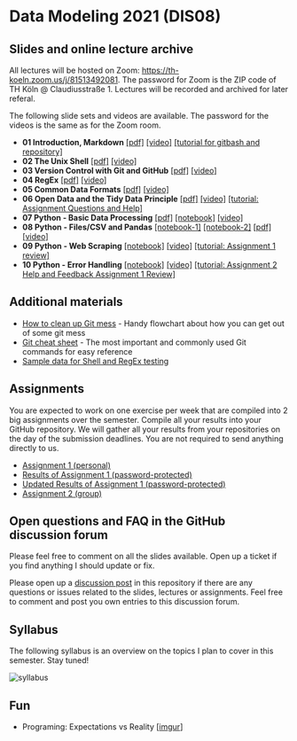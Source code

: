 # Data Modeling 2021 (DIS08) 

## Slides and online lecture archive

All lectures will be hosted on Zoom: https://th-koeln.zoom.us/j/81513492081. The password for Zoom is the ZIP code of TH Köln @ Claudiusstraße 1. Lectures will be recorded and archived for later referal.

The following slide sets and videos are available. The password for the videos is the same as for the Zoom room.

* __01 Introduction, Markdown__ [[pdf]](slides/DIS08-01-introduction.pdf) [[video]](https://th-koeln.sciebo.de/s/oEYxPh1m6ns3nhe) [[tutorial for gitbash and repository]](tutorials/DIS08-01-introduction-gitbash_a1e1.pdf)
* __02 The Unix Shell__ [[pdf]](slides/DIS08-02-shell.pdf) [[video]](https://th-koeln.sciebo.de/s/Ffg0t2BdNYp5Xmv)
* __03 Version Control with Git and GitHub__ [[pdf]](slides/DIS08-03-git-github.pdf) [[video]](https://th-koeln.sciebo.de/s/qwqAhhebohniZtU)
* __04 RegEx__ [[pdf]](slides/DIS08-04-regex.pdf) [[video]](https://th-koeln.sciebo.de/s/fwXtqBc2l35uCFe)
* __05 Common Data Formats__ [[pdf]](slides/DIS08-05-csv-json-xml.pdf) [[video]](https://th-koeln.sciebo.de/s/z0u459U8cqk5foy)
* __06 Open Data and the Tidy Data Principle__ [[pdf]](slides/DIS08-06-tidydata.pdf) [[video]](https://th-koeln.sciebo.de/s/DoqxR3pgZbJFpmN) [[tutorial: Assignment Questions and Help]](tutorials/DIS08-05-Tutorial-AssignmentHelp.pdf)
* __07 Python - Basic Data Processing__ [[pdf]](slides/DIS08-07-python-data.pdf) [[notebook]](slides/DIS08-07-python-data.ipynb) [[video]](https://th-koeln.sciebo.de/s/YxH7ohE9imB8Hmz)
* __08 Python - Files/CSV and Pandas__ [[notebook-1]](slides/DIS08-08-python-formats.ipynb) [[notebook-2]](slides/DIS08-08-pandas_tutorial.ipynb) [[pdf]](slides/DIS08-08-pandas.pdf) [[video]](https://th-koeln.sciebo.de/s/CWLA9ch1MHzERAl)
* __09 Python - Web Scraping__ [[notebook]](slides/DIS08-09-webscraping.ipynb) [[video]](https://th-koeln.sciebo.de/s/X6aNpCV9NQwGS7k) [[tutorial: Assignment 1 review]](tutorials/DIS08-09-Tutorial-Assignment1_Review.pdf) 
* __10 Python - Error Handling__ [[notebook]](slides/DIS08-10-error-handling.ipynb) [[video]](https://th-koeln.sciebo.de/s/SPqlXegn6mAmwfk) [[tutorial: Assignment 2 Help and Feedback Assignment 1 Review]](tutorials/DIS08-10-Tutorial-Assignment-Help.pdf)

## Additional materials 

* [How to clean up Git mess](http://justinhileman.info/article/git-pretty/git-pretty.pdf) - Handy flowchart about how you can get out of some git mess
* [Git cheat sheet](https://education.github.com/git-cheat-sheet-education.pdf) - The most important and commonly used Git commands for easy reference
* [Sample data for Shell and RegEx testing](datasets/shell_lesson.zip)

## Assignments

You are expected to work on one exercise per week that are compiled into 2 big assignments over the semester. Compile all your results into your GitHub repository. We will gather all your results from your repositories on the day of the submission deadlines. You are not required to send anything directly to us.

- [Assignment 1 (personal)](assignments.md)
- [Results of Assignment 1 (password-protected)](https://th-koeln.sciebo.de/s/xA4aiOD8xEmNhcQ)
- [Updated Results of Assignment 1 (password-protected)](https://th-koeln.sciebo.de/s/hYVDQzuAuIrqRlJ)
- [Assignment 2 (group)](assignments.md#assignment-2)


## Open questions and FAQ in the GitHub discussion forum

Please feel free to comment on all the slides available. Open up a ticket if you find anything I should update or fix. 

Please open up a [discussion post](https://github.com/irgroup-classrooms/dis08-2021/discussions) in this repository if there are any questions or issues related to the slides, lectures or assignments. Feel free to comment and post you own entries to this discussion forum.


## Syllabus

The following syllabus is an overview on the topics I plan to cover in this semester. Stay tuned!

![syllabus](dis08-2021-schedule.png)

## Fun

* Programing: Expectations vs Reality [[imgur](https://imgur.com/gallery/laOofrv)]
